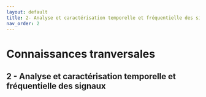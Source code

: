 ```yaml
---
layout: default
title: 2- Analyse et caractérisation temporelle et fréquentielle des signaux
nav_order: 2
---
```


# Connaissances tranversales

## 2 - Analyse et caractérisation temporelle et fréquentielle des signaux
